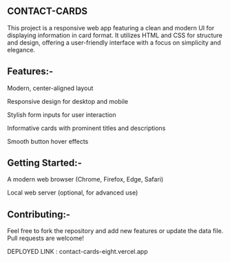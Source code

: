 ## CONTACT-CARDS

This project is a responsive web app featuring a clean and modern UI for displaying information in card format. It utilizes HTML and CSS for structure and design, offering a user-friendly interface with a focus on simplicity and elegance.

## Features:-

Modern, center-aligned layout

Responsive design for desktop and mobile

Stylish form inputs for user interaction

Informative cards with prominent titles and descriptions

Smooth button hover effects

## Getting Started:-

A modern web browser (Chrome, Firefox, Edge, Safari)

Local web server (optional, for advanced use)

## Contributing:-

Feel free to fork the repository and add new features or update the data file. Pull requests are welcome!

DEPLOYED LINK : contact-cards-eight.vercel.app
